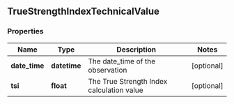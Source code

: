 ## TrueStrengthIndexTechnicalValue

### Properties
Name | Type | Description | Notes
------------ | ------------- | ------------- | -------------
**date_time** | **datetime** | The date_time of the observation | [optional] 
**tsi** | **float** | The True Strength Index calculation value | [optional] 




